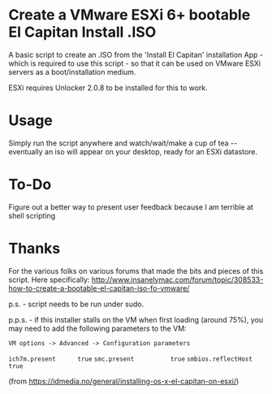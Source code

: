 # Create a VMware ESXi 6+ bootable El Capitan Install .ISO

A basic script to create an .ISO from the 'Install El Capitan' installation App - which is required to use this script - so that it can be used on VMware ESXi servers as a boot/installation medium.

ESXi requires Unlocker 2.0.8 to be installed for this to work.

# Usage

Simply run the script anywhere and watch/wait/make a cup of tea -- eventually an iso will appear on your desktop, ready for an ESXi datastore.

# To-Do

Figure out a better way to present user feedback because I am terrible at shell scripting

# Thanks

For the various folks on various forums that made the bits and pieces of this script. Here specifically: http://www.insanelymac.com/forum/topic/308533-how-to-create-a-bootable-el-capitan-iso-fo-vmware/

p.s. - script needs to be run under sudo.

p.p.s. - if this installer stalls on the VM when first loading (around 75%), you may need to add the following parameters to the VM:

`VM options -> Advanced -> Configuration parameters`

`ich7m.present	    true`
`smc.present	      true`
`smbios.reflectHost	true`

(from https://idmedia.no/general/installing-os-x-el-capitan-on-esxi/)


